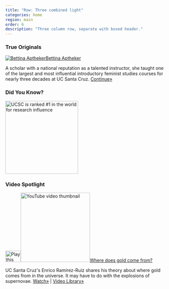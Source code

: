 ```yaml
---
title: "Row: Three combined light"
categories: home
region: main
order: 6
description: "Three column row, separate with boxed header."
---
```


<div class="row three separate dark">
              <div class="wrap"><div class="block profile-block" id="profile"><h3 class="block-header">True <span>Originals</span></h3><div class="inner"><a href="http://news.ucsc.edu/2015/03/bettina-aptheker.html"><img alt="Bettina Aptheker" class="block-image" src="http://news.ucsc.edu/2015/03/images/bettina-aptheker-profile.jpg?t=0"></a><a class="upTitle" href="http://news.ucsc.edu/2015/03/bettina-aptheker.html">Bettina Aptheker</a><p>A scholar with a national reputation as a talented instructor, she taught one of the largest and most influential introductory feminist studies courses for nearly three decades at UC Santa Cruz. <a class="continu" href="http://news.ucsc.edu/2015/03/bettina-aptheker.html"> Continue»</a></p></div></div></div>
              <div class="wrap"><div class="block factoid-block" id="know">
<h3 class="block-header">Did You <span>Know?</span></h3>
<div class="inner"><a href="http://news.ucsc.edu/2014/10/THE-ranking.html"><img alt="UCSC is ranked #1 in the world for research influence" height="227" src="http://www.ucsc.edu/images/thought-provoking/dyk-research-influence.svg?t=0" width="227"></a></div>
</div></div>
              <div class="wrap last"><div class="block video-block" id="video"><h3 class="block-header">Video <span>Spotlight</span></h3><div class="inner"><a class="thumb_link" href="https://www.youtube.com/watch?v=TQT5HyHTBLc"><img alt="Play this video" class="play-button" height="35" src="http://static.ucsc.edu/images/play_btn.png?t=0" width="48"><img alt="YouTube video thumbnail" class="block-image" src="http://news.ucsc.edu/video/images/where-does-gold-come-from.jpg?t=0" width="216"></a><a class="upTitle" href="https://www.youtube.com/watch?v=TQT5HyHTBLc">Where does gold come from?</a><p>UC Santa Cruz's Enrico Ramirez-Ruiz shares his theory about where gold comes from in the universe. It may have to do with the explosions of supernovae.&nbsp;<a class="continu" href="https://www.youtube.com/watch?v=TQT5HyHTBLc">Watch»</a> | <a class="continu" href="http://news.ucsc.edu/video/index.html" title="Video Library">Video Library»</a></p></div></div></div>
          </div>
